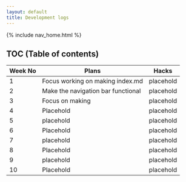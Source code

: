 ```yaml
---
layout: default
title: Development logs
---
```

{% include nav_home.html %}

## TOC (Table of contents)

| Week No      | Plans       |  Hacks   
| -----------  | ----------- | ----------- |
| 1     |  Focus working on making index.md    | placehold |
| 2   | Make the navigation bar functional        | placehold|
| 3     | Focus on making   |  placehold|
| 4   | Placehold        | placehold|
| 5    | placehold      |  placehold|
| 6   | Placehold        | placehold|
| 7     | placehold       | placehold|
| 8   | Placehold        | placehold|
| 9     | placehold      |  placehold|
| 10   | Placehold        |    placehold|             



